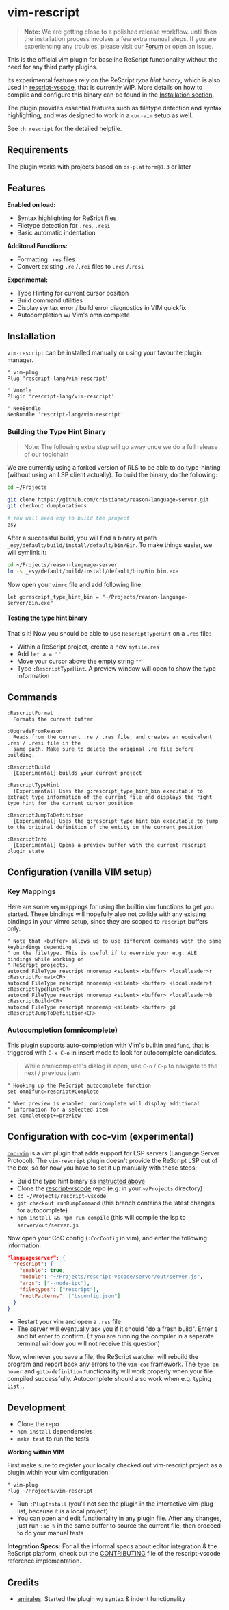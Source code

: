 # vim-rescript

> **Note:** We are getting close to a polished release workflow. until then the installation process involves a few extra manual steps.
> If you are experiencing any troubles, please visit our [Forum](https://forum.rescript-lang.org) or open an issue.

This is the official vim plugin for baseline ReScript functionality without the need for any third party plugins.

Its experimental features rely on the ReScript _type hint binary_, which is also used in [rescript-vscode](https://github.com/rescript-lang/rescript-vscode), that is currently WIP. More details on how to compile and configure this binary can be found in the [Installation section](#installation).

The plugin provides essential features such as filetype detection and syntax highlighting, and was designed to work in a `coc-vim` setup as well.

See `:h rescript` for the detailed helpfile.

## Requirements

The plugin works with projects based on `bs-platform@8.3` or later

## Features

**Enabled on load:**

- Syntax highlighting for ReSript files
- Filetype detection for `.res`, `.resi`
- Basic automatic indentation

**Additonal Functions:**

- Formatting `.res` files
- Convert existing `.re` /`.rei` files to `.res` /`.resi`

**Experimental:**

- Type Hinting for current cursor position
- Build command utilities
- Display syntax error / build error diagnostics in VIM quickfix
- Autocompletion w/ Vim's omnicomplete

## Installation

`vim-rescript` can be installed manually or using your favourite plugin manager.

```vim
" vim-plug
Plug 'rescript-lang/vim-rescript'

" Vundle
Plugin 'rescript-lang/vim-rescript'

" NeoBundle
NeoBundle 'rescript-lang/vim-rescript'
```

### Building the Type Hint Binary

> Note: The following extra step will go away once we do a full release of our toolchain

We are currently using a forked version of RLS to be able to do type-hinting (without using an LSP client actually). To build the binary, do the following:

```bash
cd ~/Projects

git clone https://github.com/cristianoc/reason-language-server.git
git checkout dumpLocations

# You will need esy to build the project
esy
```

After a successful build, you will find a binary at path `_esy/default/build/install/default/bin/Bin`. To make things easier, we will symlink it:

```bash
cd ~/Projects/reason-language-server
ln -s _esy/default/build/install/default/bin/Bin bin.exe
```

Now open your `vimrc` file and add following line:

```vim
let g:rescript_type_hint_bin = "~/Projects/reason-language-server/bin.exe"
```

#### Testing the type hint binary

That's it! Now you should be able to use `RescriptTypeHint` on a `.res` file:

- Within a ReScript project, create a new `myfile.res`
- Add `let a = ""`
- Move your cursor above the empty string `""`
- Type `:RescriptTypeHint`. A preview window will open to show the type information

## Commands

```
:RescriptFormat
  Formats the current buffer

:UpgradeFromReason
  Reads from the current .re / .res file, and creates an equivalent .res / .resi file in the
  same path. Make sure to delete the original .re file before building.

:RescriptBuild
  [Experimental] builds your current project

:RescriptTypeHint
  [Experimental] Uses the g:rescript_type_hint_bin executable to extract type information of the current file and displays the right type hint for the current cursor position

:RescriptJumpToDefinition
  [Experimental] Uses the g:rescript_type_hint_bin executable to jump to the original definition of the entity on the current position

:RescriptInfo
  [Experimental] Opens a preview buffer with the current rescript plugin state
```

## Configuration (vanilla VIM setup)

### Key Mappings

Here are some keymappings for using the builtin vim functions to get you started. These bindings will hopefully also not collide with any existing bindings in your vimrc setup, since they are scoped to `rescript` buffers only.

```vim
" Note that <buffer> allows us to use different commands with the same keybindings depending
" on the filetype. This is useful if to override your e.g. ALE bindings while working on
" ReScript projects.
autocmd FileType rescript nnoremap <silent> <buffer> <localleader>r :RescriptFormat<CR>
autocmd FileType rescript nnoremap <silent> <buffer> <localleader>t :RescriptTypeHint<CR>
autocmd FileType rescript nnoremap <silent> <buffer> <localleader>b :RescriptBuild<CR>
autocmd FileType rescript nnoremap <silent> <buffer> gd :RescriptJumpToDefinition<CR>
```

### Autocompletion (omnicomplete)

This plugin supports auto-completion with Vim's builtin `omnifunc`, that is triggered with `C-x C-o` in insert mode to look for autocomplete candidates.

> While omnicomplete's dialog is open, use `C-n` / `C-p` to navigate to the next / previous item

```vim
" Hooking up the ReScript autocomplete function
set omnifunc=rescript#Complete

" When preview is enabled, omnicomplete will display additional
" information for a selected item
set completeopt+=preview
```

## Configuration with coc-vim (experimental)

[`coc-vim`](https://github.com/neoclide/coc.nvim) is a vim plugin that adds support for LSP servers (Language Server Protocol). The `vim-rescript` plugin doesn't provide the ReScript LSP out of the box, so for now you have to set it up manually with these steps:

- Build the type hint binary as [instructed above](#building-the-type-hint-binary)
- Clone the [rescript-vscode](https://github.com/rescript-lang/rescript-vscode) repo (e.g. in your `~/Projects` directory)
- `cd ~/Projects/rescript-vscode`
- `git checkout runDumpCommand` (this branch contains the latest changes for autocomplete)
- `npm install && npm run compile` (this will compile the lsp to `server/out/server.js`

Now open your CoC config (`:CocConfig` in vim), and enter the following information:

```json
"languageserver": {
  "rescript": {
    "enable": true,
    "module": "~/Projects/rescript-vscode/server/out/server.js",
    "args": ["--node-ipc"],
    "filetypes": ["rescript"],
    "rootPatterns": ["bsconfig.json"]
  }
}
```

- Restart your vim and open a `.res` file
- The server will eventually ask you if it should "do a fresh build". Enter `1` and hit enter to confirm. (If you are running the compiler in a separate terminal window you will not receive this question)

Now, whenever you save a file, the ReScript watcher will rebuild the program and report back any errors to the `vim-coc` framework. The `type-on-hover` and `goto-definition` functionality will work properly when your file compiled successfully. Autocomplete should also work when e.g. typing `List.`.

## Development

- Clone the repo
- `npm install` dependencies
- `make test` to run the tests

**Working within VIM**

First make sure to register your locally checked out vim-rescript project as a plugin within your vim configuration:

```vim
" vim-plug
Plug ~/Projects/vim-rescript
```

- Run `:PlugInstall` (you'll not see the plugin in the interactive vim-plug list, because it is a local project)
- You can open and edit functionality in any plugin file. After any changes, just run `:so %` in the same buffer to source the current file, then proceed to do your manual tests

**Integration Specs:**
For all the informal specs about editor integration & the ReScript platform, check out the [CONTRIBUTING](https://github.com/rescript-lang/rescript-vscode/blob/master/CONTRIBUTING.md) file of the rescript-vscode reference implementation.

## Credits

- [amirales](https://github.com/amiralies): Started the plugin w/ syntax & indent functionality
